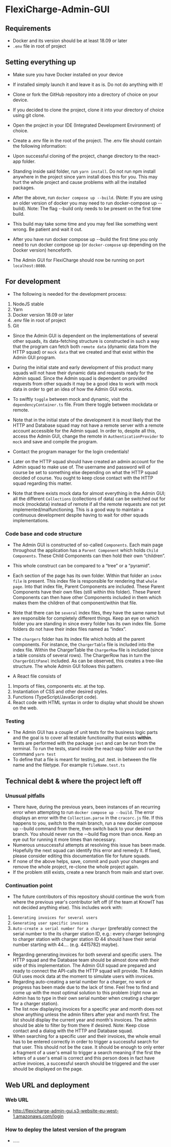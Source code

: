 # FlexiCharge-Admin-GUI

## Requirements
* Docker and its version should be at least 18.09 or later
* ```.env``` file in root of project

## Setting everything up
* Make sure you have Docker installed on your device
* If installed simply launch it and leave it as is. Do not do anything with it!
* Clone or fork the GitHub repository into a directory of choice on your device.
* If you decided to clone the project, clone it into your directory of choice using git clone.
* Open the project in your IDE (Integrated Development Environment) of choice.
* Create a .env file in the root of the project. The .env file should contain the following information:
    
* Upon successful cloning of the project, change directory to the react-app folder.
* Standing inside said folder, run ```yarn install```. Do not run npm install anywhere in the project since yarn install does this for you. This may hurt the whole project and cause problems with all the installed packages.
* After the above, run ```docker compose up --build```.
(Note: If you are using an older version of docker you may need to run docker-compose up --build).
Note: The flag --build only needs to be present on the first time build.
* This build may take some time and you may feel like something went wrong. Be patient and wait it out.
* After you have run docker compose up --build the first time you only need to run docker compose up (or ```docker-compose``` up depending on the Docker version) henceforth.
* The Admin GUI for FlexiCharge should now be running on port ```localhost:8080```.

## For development
* The following is needed for the development process:
1. NodeJS stable
2. Yarn
3. Docker version 18.09 or later
4. .env file in root of project
5. Git
* Since the Admin GUI is dependent on the implementations of several other squads, its data-fetching structure is constructed in such a way that the program can fetch both ```remote data``` (dynamic data from the HTTP squad) or ```mock data``` that we created and that exist within the Admin GUI program.
* During the initial state and early development of this product many squads will not have their dynamic data and requests ready for the Admin squad. Since the Admin squad is dependent on provided requests from other squads it may be a good idea to work with mock data in order to get an idea of how the Admin GUI works.
* To swiftly ```toggle``` between mock and dynamic, visit the ```dependencyContainer.ts``` file. From there toggle between mockdata or remote.

* Note that in the initial state of the development it is most likely that the HTTP and Database squad may not have a remote server with a remote account accessible for the Admin squad. In order to, despite all this, access the Admin GUI, change the remote in ```AuthenticationProvider``` to ```mock``` and save and compile the program.
* Contact the program manager for the login credentials!
* Later on the HTTP squad should have created an admin account for the Admin squad to make use of. The username and password will of course be set to something else depending on what the HTTP squad decided of course. You ought to keep close contact with the HTTP squad regarding this matter.
* Note that there exists mock data for almost everything in the Admin GUI; all the different ```Collections``` (collections of data) can be switched out for mock (mockdata) instead of remote if all the remote requests are not yet implemented/malfunctioning. This is a good way to maintain a continuous development despite having to wait for other squads implementations.

### Code base and code structure
* The Admin GUI is constructed of so-called ```Components```. Each main page throughout the application has a ```Parent Component``` which holds ```Child Components```. These Child Components can then hold their own “children”.
* This whole construct can be compared to a “tree” or a “pyramid”.
* Each section of the page has its own folder. Within that folder an ```index file``` is present. This index file is responsible for rendering that ```whole page```. Into that index file, Parent Components are included. These Parent Components have their own files (still within this folder). These Parent Components can then have other Components included in them which makes them the children of that component/within that file.
* Note that there can be ```several``` index files, they have the same name but are responsible for completely different things. Keep an eye on which folder you are standing in since every folder has its own index file. Some folders do not have their index files named as “index”.

* The ```chargers``` folder has its index file which holds all the parent components. For instance, the ```ChargerTable``` file is included into the index file. Within the ChargerTable the ```ChargerRow``` file is included (since a table consists of several rows). The ChargerRow has in turn the ```ChargerEditPanel``` included. As can be observed, this creates a tree-like structure. The whole Admin GUI follows this pattern.

* A React file consists of
1. Imports of files, components etc. at the top.
2. Instantiation of CSS and other desired styles.
3. Functions (TypeScript/JavaScript code).
4. React code with HTML syntax in order to display what should be shown on the web.

### Testing
* The Admin GUI has a couple of unit tests for the business logic parts and the goal is to cover all testable functionality that exists **within**.
* Tests are performed with the package ```jest``` and can be run from the terminal. To run the tests, stand inside the react-app folder and run the command ```yarn test```
* To define that a file is meant for testing, put .test. in between the file name and the filetype. For example ```fileName.test.ts```

## Technical debt & where the project left off
### Unusual pitfalls
* There have, during the previous years, been instances of an recurring error when attempting to run ```docker compose up --build```. The error displays an error with the ```Collection.parse``` in the ```cracorc.js``` file. If this happens to you, switch to the main branch, run a new docker compose up --build command from there, then switch back to your desired branch. You should never run the  --build flag more than once. Keep an eye out for running it more times than necessary.
* Numerous unsuccessful attempts at resolving this issue has been made. Hopefully the next squad can identify this error and remedy it. If fixed, please consider editing this documentation file for future squads.
* If none of the above helps, save, commit and push your changes and remove the whole project, re-clone the whole project again.
* If the problem still exists, create a new branch from main and start over.
### Continuation point
* The future contributors of this repository should continue the work from where the previous year's contributor left off (if the team at KnowIT has not decided anything else). This includes work with:
1. ```Generating invoices for several users```
2. ```Generating user specific invoices```
3. ```Auto-create a serial number for a charger``` (preferably connect the serial number to the its charger station ID, e.g.: every charger belonging to charger station with charger station ID 44 should have their serial number starting with 44.... (e.g. 4415782) maybe).
* Regarding generating invoices for both several and specific users. The HTTP squad and the Database team should be almost done with their side of this implementation. The Admin GUI squad are prepared and ready to connect the API-calls the HTTP squad will provide. The Admin GUI uses mock data at the moment to simulate users with invoices.
* Regarding auto-creating a serial number for a charger, no work or progress has been made due to the lack of time. Feel free to find and come up with the most optimal solution to this problem (right now an Admin has to type in their own serial number when creating a charger for a charger station).
* The list now displaying invoices for a specific year and month does not show anything unless the admin filters after year and month first. The list should display the current year and month's invoices. The admin should be able to filter by from there if desired. Note: Keep close contact and a dialog with the HTTP and Database squad.
* When searching for a specific user and their invoices, the whole email has to be entered correctly in order to trigger a successful search for that user. This should not be the case. It should be enough to only enter a fragment of a user's email to trigger a search meaning if the first the letters of a user's email is correct and this person does in fact have active invoices, a successful search should be triggered and the user should be displayed on the page.

## Web URL and deployment
### Web URL
* http://flexicharge-admin-gui.s3-website-eu-west-1.amazonaws.com/login
### How to deploy the latest version of the program
* .....
